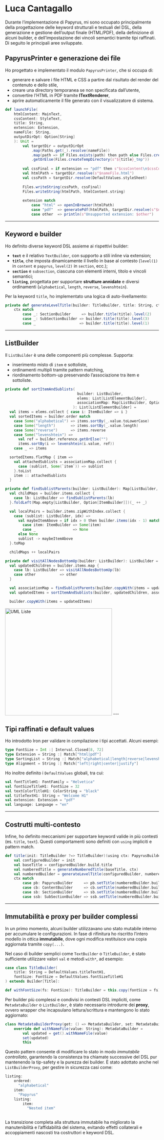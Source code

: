 # Luca Cantagallo

Durante l’implementazione di Papyrus, mi sono occupato principalmente della progettazione delle keyword strutturali e testuali del DSL, della generazione e gestione dell’output finale (HTML/PDF), della definizione di alcuni builder, e dell’impostazione dei vincoli semantici tramite tipi raffinati. Di seguito le principali aree sviluppate.

## PapyrusPrinter e generazione dei file

Ho progettato e implementato il modulo `PapyrusPrinter`, che si occupa di:

- generare e salvare i file HTML e CSS a partire dal risultato del render del contenuto e dello stile,
- creare una directory temporanea se non specificata dall’utente,
- convertire l’HTML in PDF tramite **ITextRenderer**,
- aprire automaticamente il file generato con il visualizzatore di sistema.

```scala
def launchFile(
    htmlContent: MainText,
    cssContent: StyleText,
    title: String,
    extension: Extension,
    nameFile: String,
    outputDirOpt: Option[String]
    ): Unit = 
        val targetDir = outputDirOpt
            .map(Paths.get(_).resolve(nameFile))
            .map(path => if Files.exists(path) then path else Files.createDirectories(path))
            .getOrElse(Files.createTempDirectory(s"${title}_tmp"))
        
        val cssFinal = if extension == "pdf" then s"$cssContent\n$cssContentPdf" else cssContent.string
        val htmlPath = targetDir.resolve(s"$nameFile.html")
        val cssPath = targetDir.resolve(DefaultValues.styleSheet)
        
        Files.writeString(cssPath, cssFinal)
        Files.writeString(htmlPath, htmlContent.string)
        
        extension match
            case "html" => openInBrowser(htmlPath)
            case "pdf"  => generatePdf(htmlPath, targetDir.resolve(s"$nameFile.pdf"))
            case other  => println(s"Unsupported extension: $other")

```

---

## Keyword e builder

Ho definito diverse keyword DSL assieme ai rispettivi builder:

- **`text`** e il relativo `TextBuilder`, con supporto a stili inline via extension;
- **`title`**, che imposta dinamicamente il livello in base al contesto (`level(1)` in `content` e `papyrus`, `level(2)` in `section`, ecc.);
- **`section`** e `subsection`, ciascuna con elementi interni, titolo e vincoli semantici;
- **`listing`**, progettata per supportare **strutture annidate** e diversi ordinamenti (`alphabetical`, `length`, `reverse`, `levenshtein`).

Per la keyword `title`, ho implementato una logica di auto-livellamento:

```scala
private def generateLevelTitle(builder: TitleBuilder, title: String, ctx: PapyrusBuilder | ContentBuilder | SectionBuilder | SubSectionBuilder): TitleBuilder =
    ctx match
        case _: SectionBuilder     => builder.title(title).level(2)
        case _: SubSectionBuilder => builder.title(title).level(3)
        case _                    => builder.title(title).level(1)
```

---

## ListBuilder

Il `ListBuilder` è una delle componenti più complesse. Supporta:

- inserimento misto di `item` e sottoliste,
- ordinamenti multipli tramite pattern matching,
- riordinamento bottom-up preservando l’associazione tra item e sottoliste.

```scala
private def sortItemAndSublists(
                                 builder: ListBuilder,
                                 elems: List[ListElementBuilder],
                                 associationMap: Map[ListBuilder, Option[ItemBuilder]]
                               ): List[ListElementBuilder] =
  val items = elems.collect { case i: ItemBuilder => i }
  val sortedItems = builder.order match
    case Some("alphabetical") => items.sortBy(_.value.toLowerCase)
    case Some("length")       => items.sortBy(_.value.length)
    case Some("reverse")      => items.reverse
    case Some("levenshtein") =>
      val ref = builder.reference.getOrElse("")
      items.sortBy(i => levenshtein(i.value, ref))
    case _ => items

  sortedItems.flatMap { item =>
    val attachedSublists = associationMap.collect {
      case (sublist, Some(`item`)) => sublist
    }.toList
    item :: attachedSublists
  }

private def findSublistParents(builder: ListBuilder): Map[ListBuilder, Option[ItemBuilder]] =
  val childMaps = builder.items.collect {
    case lb: ListBuilder => findSublistParents(lb)
  }.foldLeft(Map.empty[ListBuilder, Option[ItemBuilder]])(_ ++ _)

  val localPairs = builder.items.zipWithIndex.collect {
    case (sublist: ListBuilder, idx) =>
      val maybeItemAbove = if idx > 0 then builder.items(idx - 1) match
        case item: ItemBuilder => Some(item)
        case _                 => None
      else None
      sublist -> maybeItemAbove
  }.toMap

  childMaps ++ localPairs

private def visitAllNodesBottomUp(builder: ListBuilder): ListBuilder =
  val updatedChildren = builder.items.map {
    case lb: ListBuilder => visitAllNodesBottomUp(lb)
    case other           => other
  }

  val associationMap = findSublistParents(builder.copyWith(items = updatedChildren))
  val updatedItems = sortItemAndSublists(builder, updatedChildren, associationMap)

  builder.copyWith(items = updatedItems)


```
<img src="../diagram/ListPath.png" alt="UML Liste" width="350"/>
---

## Tipi raffinati e default values

Ho introdotto Iron per validare in compilazione i tipi accettati. Alcuni esempi:

```scala
type FontSize = Int :| Interval.Closed[8, 72]
type Extension = String :| Match["html|pdf"]
type SortingList = String :| Match["alphabetical|length|reverse|levenshtein"]
type Alignment = String :| Match["left|right|center|justify"]
```

Ho inoltre definito i `DefaultValues` globali, tra cui:

```scala
val fontTitleH1: FontFamily = "Helvetica"
val fontSizeTitleH1: FontSize = 32
val textColorTitleH1: ColorString = "black"
val titleTextH1: String = "Welcome H1"
val extension: Extension = "pdf"
val language: Language = "en"
```

---

## Costrutti multi-contesto

Infine, ho definito meccanismi per supportare keyword valide in più contesti (es. `title`, `text`). Questi comportamenti sono definiti con `using` impliciti e pattern match.

```scala
def title(init: TitleBuilder ?=> TitleBuilder)(using ctx: PapyrusBuilder | ContentBuilder | SectionBuilder | SubSectionBuilder): Unit =
    val configuredBuilder = init
    val baseTitle = configuredBuilder.build.title
    val numberedTitle = generateNumberedTitle(baseTitle, ctx)
    val numberedBuilder = generateLevelTitle(configuredBuilder, numberedTitle, ctx)
    ctx match
        case pb: PapyrusBuilder     => pb.setTitle(numberedBuilder.build)
        case cb: ContentBuilder     => cb.setTitle(numberedBuilder.build)
        case sb: SectionBuilder     => sb.setTitle(numberedBuilder.build)
        case ssb: SubSectionBuilder => ssb.setTitle(numberedBuilder.build)
```
---

## Immutabilità e proxy per builder complessi

In un primo momento, alcuni builder utilizzavano uno stato mutabile interno per accumulare le configurazioni. In fase di rifinitura ho riscritto l’intero modello in ottica **immutabile**, dove ogni modifica restituisce una copia aggiornata tramite `copy(...)`.

Nel caso di builder semplici come `TextBuilder` o `TitleBuilder`, è stato sufficiente utilizzare valori `val` e metodi `with*`, ad esempio:

```scala
case class TitleBuilder(
    title: String = DefaultValues.titleTextH1,
    fontSize: FontSize = DefaultValues.fontSizeTitleH1
) extends Builder[Title]:

def withFontSize(fs: FontSize): TitleBuilder = this.copy(fontSize = fs)
```

Per builder più complessi e condivisi in contesti DSL impliciti, come `MetadataBuilder` o `ListBuilder`, è stato necessario introdurre dei **proxy**, ovvero wrapper che incapsulano lettura/scrittura e mantengono lo stato aggiornato:

```scala
class MetadataBuilderProxy(get: () => MetadataBuilder, set: MetadataBuilder => Unit) extends MetadataBuilder:
    override def withNameFile(value: String): MetadataBuilder =
        val updated = get().withNameFile(value)
        set(updated)
        this
```

Questo pattern consente di modificare lo stato in modo *immutabile controllato*, garantendo la consistenza tra chiamate successive del DSL pur mantenendo la tip-safety e la purezza dei builder. È stato adottato anche nel `ListBuilderProxy`, per gestire in sicurezza casi come:

```scala
listing:
    ordered:
      "alphabetical"
    item: 
      "Papyrus"
    listing:
        item: 
          "Nested item"
        
```

La transizione completa alla struttura immutabile ha migliorato la manutenibilità e l’affidabilità del sistema, evitando effetti collaterali e accoppiamenti nascosti tra costruttori e keyword DSL.

